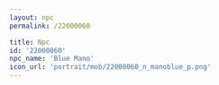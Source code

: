 ```yaml
---
layout: npc
permalink: /22000060

title: Npc
id: '22000060'
npc_name: 'Blue Mano'
icon_url: 'portrait/mob/22000060_n_manoblue_p.png'
---
```

